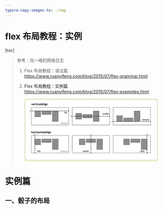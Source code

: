 ```yaml
---
typora-copy-images-to: ./img
---
```


# flex 布局教程：实例

[toc]

> 参考：阮一峰的网络日志
>
> 1. Flex 布局教程：语法篇 <a>https://www.ruanyifeng.com/blog/2015/07/flex-grammar.html<a/>
>
> 2. Flex 布局教程：实例篇 <a>https://www.ruanyifeng.com/blog/2015/07/flex-examples.html<a/>
>
>    <img src="img/image-20250214030440757.png" alt="image-20250214030440757" style="zoom:80%;" />

# 实例篇

## 一、骰子的布局

